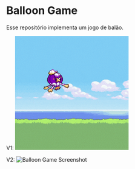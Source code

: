 # Balloon Game

Esse repositório implementa um jogo de balão.

V1: 
![Balloon Game Screenshot](screenshots/Drifblim.gif)

V2:
![Balloon Game Screenshot](screenshots/Drifblim2.gif)
